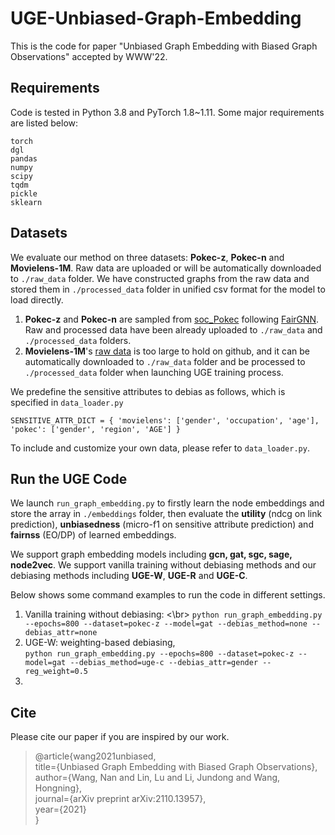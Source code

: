 
# UGE-Unbiased-Graph-Embedding

This is the code for paper "Unbiased Graph Embedding with Biased Graph Observations" accepted by WWW'22.

## Requirements

Code is tested in Python 3.8 and PyTorch 1.8~1.11. Some major requirements are listed below:

```
torch
dgl
pandas
numpy
scipy
tqdm
pickle
sklearn
```

## Datasets

We evaluate our method on three datasets: **Pokec-z**, **Pokec-n** and **Movielens-1M**. Raw data are uploaded or will be automatically downloaded to <code>./raw_data</code> folder. We have constructed graphs from the raw data and stored them in <code>./processed_data</code> folder in unified csv format for the model to load directly.

1. **Pokec-z** and **Pokec-n** are sampled from [soc_Pokec](http://snap.stanford.edu/data/soc-Pokec.html) following [FairGNN](https://github.com/EnyanDai/FairGNN). Raw and processed data have been already uploaded to <code>./raw_data</code> and <code>./processed_data</code> folders. 
2. **Movielens-1M**'s [raw data](https://grouplens.org/datasets/movielens/1m/) is too large to hold on github, and it can be automatically downloaded to <code>./raw_data</code> folder and be processed to <code>./processed_data</code> folder when launching UGE training process. 

We predefine the sensitive attributes to debias as follows, which is specified in <code>data_loader.py</code> </p>
`
SENSITIVE_ATTR_DICT = {
  'movielens': ['gender', 'occupation', 'age'],
  'pokec': ['gender', 'region', 'AGE']
}
`

<p>To include and customize your own data, please refer to <code>data_loader.py</code>.</p>

## Run the UGE Code

We launch <code>run_graph_embedding.py</code> to firstly learn the node embeddings and store the array in `./embeddings` folder, then evaluate the **utility** (ndcg on link prediction), **unbiasedness** (micro-f1 on sensitive attribute prediction) and **fairnss** (EO/DP) of learned embeddings.

We support graph embedding models including **gcn, gat, sgc, sage, node2vec**. We support vanilla training without debiasing methods and our debiasing methods including **UGE-W**, **UGE-R** and **UGE-C**.

Below shows some command examples to run the code in different settings.

1. Vanilla training without debiasing: <\br> 
`
python run_graph_embedding.py --epochs=800 --dataset=pokec-z --model=gat --debias_method=none --debias_attr=none
`
2. UGE-W: weighting-based debiasing,  </br>
`
python run_graph_embedding.py --epochs=800 --dataset=pokec-z --model=gat --debias_method=uge-c --debias_attr=gender --reg_weight=0.5
`
4. 



## Cite

Please cite our paper if you are inspired by our work.
> @article{wang2021unbiased,<br>
>  title={Unbiased Graph Embedding with Biased Graph Observations},<br>
>  author={Wang, Nan and Lin, Lu and Li, Jundong and Wang, Hongning},<br>
>  journal={arXiv preprint arXiv:2110.13957},<br>
>  year={2021}<br>
}



